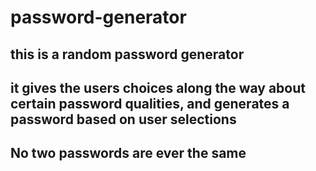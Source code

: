 # password-generator
## this is a random password generator 
## it gives the users choices along the way about certain password qualities, and generates a password based on user selections
## No two passwords are ever the same
